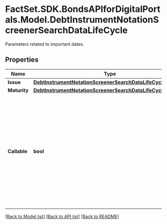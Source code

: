 # FactSet.SDK.BondsAPIforDigitalPortals.Model.DebtInstrumentNotationScreenerSearchDataLifeCycle
Parameters related to important dates.

## Properties

Name | Type | Description | Notes
------------ | ------------- | ------------- | -------------
**Issue** | [**DebtInstrumentNotationScreenerSearchDataLifeCycleIssue**](DebtInstrumentNotationScreenerSearchDataLifeCycleIssue.md) |  | [optional] 
**Maturity** | [**DebtInstrumentNotationScreenerSearchDataLifeCycleMaturity**](DebtInstrumentNotationScreenerSearchDataLifeCycleMaturity.md) |  | [optional] 
**Callable** | **bool** | Restricts the result to debt instruments that are callable (&#x60;true&#x60;) or are not callable (&#x60;false&#x60;). A callable instrument is one that may be redeemed by the issuer prior to maturity. | [optional] 

[[Back to Model list]](../README.md#documentation-for-models) [[Back to API list]](../README.md#documentation-for-api-endpoints) [[Back to README]](../README.md)


